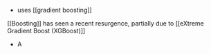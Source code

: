 - uses [[gradient boosting]]

[[Boosting]] has seen a recent resurgence, partially due to [[eXtreme Gradient Boost (XGBoost)]]
- A 